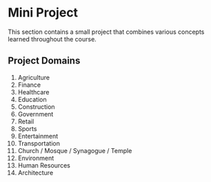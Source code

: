# Mini Project

This section contains a small project that combines various concepts learned throughout the course.

## Project Domains
1. Agriculture
2. Finance
3. Healthcare
4. Education
5. Construction
6. Government
7. Retail
8. Sports
9. Entertainment
10. Transportation
11. Church / Mosque / Synagogue / Temple
12. Environment
13. Human Resources
14. Architecture
